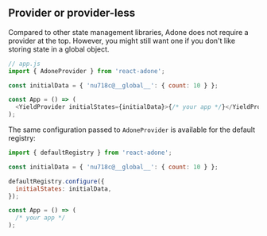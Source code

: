 ## Provider or provider-less

Compared to other state management libraries, Adone does not require a provider at the top. However, you might still want one if you don't like storing state in a global object.

```js
// app.js
import { AdoneProvider } from 'react-adone';

const initialData = { 'nu718c@__global__': { count: 10 } };

const App = () => (
  <YieldProvider initialStates={initialData}>{/* your app */}</YieldProvider>
);
```

The same configuration passed to `AdoneProvider` is available for the default registry:

```js
import { defaultRegistry } from 'react-adone';

const initialData = { 'nu718c@__global__': { count: 10 } };

defaultRegistry.configure({
  initialStates: initialData,
});

const App = () => (
  /* your app */
);
```
